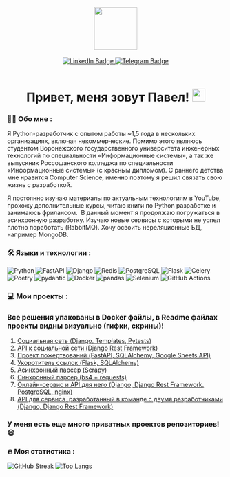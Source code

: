 <div id="header" align="center">
  <img src="https://media.giphy.com/media/KAq5w47R9rmTuvWOWa/giphy.gif" width="100"/>
  <div id="badges">
    <br>
  <a href="https://www.linkedin.com/in/pavelhomov/">
    <img src="https://img.shields.io/badge/My LinkedIn Profile-blue?style=for-the-badge&logo=linkedin&logoColor=white" alt="LinkedIn Badge"/>
  </a>
  <a href="https://t.me/pavelhomov">
    <img src="https://img.shields.io/badge/My Telegram Profile-blue?style=for-the-badge&logo=telegram&logoColor=white" alt="Telegram Badge"/>
  </a>
</div>
  <br>
  <img src="https://komarev.com/ghpvc/?username=PavelHomov&style=flat-square&color=blue" alt=""/>
  <h1>
  Привет, меня зовут Павел!
  <img src="https://media.giphy.com/media/hvRJCLFzcasrR4ia7z/giphy.gif" width="30px"/>
</h1>
</div>

### 👨‍💻 Обо мне :

Я Python-разработчик с опытом работы ~1,5 года в нескольких организациях, включая некоммерческие. Помимо этого являюсь студентом Воронежского государственного университета инженерных технологий по специальности «Информационные системы», а так же выпускник Россошанского колледжа по специальности «Информационные системы» (с красным дипломом). С раннего детства мне нравится Computer Science, именно поэтому я решил связать свою жизнь с разработкой. <br>

Я постоянно изучаю материалы по актуальным технологиям в YouTube, прохожу дополнительные курсы, читаю книги по Python разработке и занимаюсь фрилансом.  В данный момент я продолжаю погружаться в асинхронную разработку. Изучаю новые сервисы с которыми не успел плотно поработать (RabbitMQ). Хочу освоить нереляционные БД, например MongoDB.<br>

### 🛠️ Языки и технологии :
![Python](https://img.shields.io/badge/Python-F7DF1E?style=for-the-badge&logo=Python&logoColor=black)
![FastAPI](https://img.shields.io/badge/FastAPI-316192?style=for-the-badge&logo=FastAPI&logoColor=white)
![Django](https://img.shields.io/badge/Django-6DA55F?style=for-the-badge&logo=Django&logoColor=white)
![Redis](https://img.shields.io/badge/redis-%2320232a.svg?style=for-the-badge&logo=redis&logoColor=%2361DAFB)
![PostgreSQL](https://img.shields.io/badge/PostgreSQL-%23593d88.svg?style=for-the-badge&logo=PostgreSQL&logoColor=white)
![Flask](https://img.shields.io/badge/flask-black?style=for-the-badge&logo=flask&logoColor=white)
![Celery](https://img.shields.io/badge/Celery-black?style=for-the-badge&logo=Celery&logoColor=white)
![Poetry](https://img.shields.io/badge/poetry-000000.svg?style=for-the-badge&logo=poetry&logoColor=white)
![pydantic](https://img.shields.io/badge/pydantic-%23E0234E.svg?style=for-the-badge&logo=pydantic&logoColor=white)
![Docker](https://img.shields.io/badge/Docker-316192?style=for-the-badge&logo=docker&logoColor=white)
![pandas](https://img.shields.io/badge/pandas-%238DD6F9.svg?style=for-the-badge&logo=pandas&logoColor=black)
![Selenium](https://img.shields.io/badge/Selenium-000000.svg?style=for-the-badge&logo=Selenium&logoColor=white)
![GitHub Actions](https://img.shields.io/badge/github%20actions-%232671E5.svg?style=for-the-badge&logo=githubactions&logoColor=white)

### 💻 Мои проекты :
### Все решения упакованы в Docker файлы, в Readme файлах проекты видны визуально (гифки, скрины)!

1. [Социальная сеть (Django, Templates, Pytests)](https://github.com/PavelHomov/Social-network-on-Django)
2. [API к социальной сети (Django Rest Framework)](https://github.com/PavelHomov/API-for-social-network-on-Django)
3. [Проект пожертвований (FastAPI, SQLAlchemy, Google Sheets API)](https://github.com/PavelHomov/donations-project)
4. [Укоротитель ссылок (Flask, SQLAlchemy)](https://github.com/PavelHomov/URL-Shortener)
5. [Асинхронный парсер (Scrapy)](https://github.com/PavelHomov/Scrapy-parser)
6. [Синхронный парсер (bs4 + requests)](https://github.com/PavelHomov/bs4-parser)
7. [Онлайн-сервис и API для него (Django, Django Rest Framework, PostgreSQL, nginx)](https://github.com/PavelHomov/food-project)
8. [API для сервиса, разработанный в команде с двумя разработчиками (Django, Django Rest Framework)](https://github.com/PavelHomov/feedback-project)
### У меня есть еще много приватных проектов репозиториев!😄

### 🔥 Моя статистика :
[![GitHub Streak](https://streak-stats.demolab.com?user=PavelHomov&theme=transparent&hide_border=true&mode=weekly&fire=FF2222&dates=2C68F6&currStreakLabel=2C68F6&currStreakNum=2C68F6)](https://git.io/streak-stats)
[![Top Langs](https://github-readme-stats.vercel.app/api/top-langs/?username=PavelHomov&layout=compact&theme=vision-friendly-dark)](https://github.com/anuraghazra/github-readme-stats)




